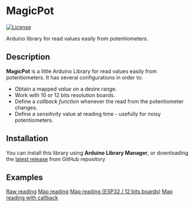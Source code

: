 # MagicPot

[![License](https://img.shields.io/badge/license-MIT%20License-blue.svg)](http://doge.mit-license.org)

Arduino library for read values easily from potentiometers.

## Description

**MagicPot** is a little Arduino Library for read values easily from potentiometers. It has several configurations in order to:
* Obtain a mapped *value* on a desire range.
* Work with 10 or 12 bits resolution boards.
* Define a *callback function* whenever the read from the potentiometer changes.
* Define a *sensitivity* value at reading time - usefully for noisy potentiometers.

## Installation
You can install this library using **Arduino Library Manager**, or downloading the [latest release](https://github.com/francobasaglia/MagicPot/releases) from GitHub repository

## Examples
[Raw reading](https://github.com/francobasaglia/MagicPot/blob/main/examples/RawReading/RawReading.ino)
[Map reading](https://github.com/francobasaglia/MagicPot/blob/main/examples/MapReading/MapReading.ino)
[Map reading (ESP32 / 12 bits boards)](https://github.com/francobasaglia/MagicPot/blob/main/examples/MapReading_ESP32/MapReading_ESP32.ino)
[Map reading with callback](https://github.com/francobasaglia/MagicPot/blob/main/examples/MapReadingAndCallback/MapReadingAndCallback.ino)
